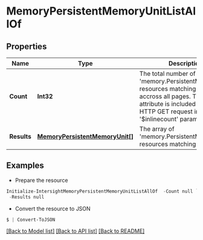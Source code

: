 # MemoryPersistentMemoryUnitListAllOf
## Properties

Name | Type | Description | Notes
------------ | ------------- | ------------- | -------------
**Count** | **Int32** | The total number of &#39;memory.PersistentMemoryUnit&#39; resources matching the request, accross all pages. The &#39;Count&#39; attribute is included when the HTTP GET request includes the &#39;$inlinecount&#39; parameter. | [optional] 
**Results** | [**MemoryPersistentMemoryUnit[]**](MemoryPersistentMemoryUnit.md) | The array of &#39;memory.PersistentMemoryUnit&#39; resources matching the request. | [optional] 

## Examples

- Prepare the resource
```powershell
Initialize-IntersightMemoryPersistentMemoryUnitListAllOf  -Count null `
 -Results null
```

- Convert the resource to JSON
```powershell
$ | Convert-ToJSON
```

[[Back to Model list]](../README.md#documentation-for-models) [[Back to API list]](../README.md#documentation-for-api-endpoints) [[Back to README]](../README.md)

